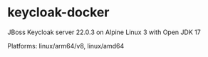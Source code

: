 # keycloak-docker
JBoss Keycloak server 22.0.3 on Alpine Linux 3 with Open JDK 17

Platforms: linux/arm64/v8, linux/amd64
